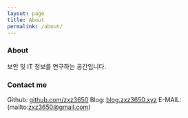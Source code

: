 ```yaml
---
layout: page
title: About
permalink: /about/
---
```

### About

보안 및 IT 정보를 연구하는 공간입니다.

### Contact me
Github: [github.com/zxz3650](github.com/zxz3650)
Blog: [blog.zxz3650.xyz](blog.zxz3650.xyz)
E-MAIL: (mailto:zxz3650@gmail.com)